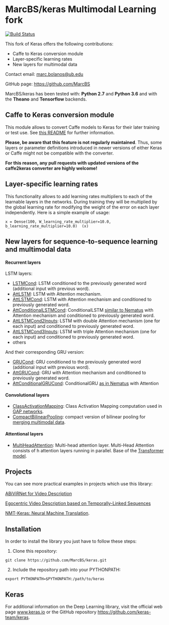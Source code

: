 # MarcBS/keras Multimodal Learning fork

[![Build Status](https://travis-ci.org/MarcBS/keras.svg?branch=master)](https://travis-ci.org/MarcBS/keras)

This fork of Keras offers the following contributions:

- Caffe to Keras conversion module
- Layer-specific learning rates
- New layers for multimodal data


Contact email: marc.bolanos@ub.edu

GitHub page: https://github.com/MarcBS


MarcBS/keras has been tested with: __Python 2.7__ and __Python 3.6__  and with the __Theano__ and __Tensorflow__ backends.

## Caffe to Keras conversion module

This module allows to convert Caffe models to Keras for their later training or test use.
See [this README](keras/caffe/README.md) for further information.

**Please, be aware that this feature is not regularly maintained**. Thus, some layers or parameter definitions introduced in newer versions of either Keras or Caffe might not be compatible with the converter.

**For this reason, any pull requests with updated versions of the caffe2keras converter are highly welcome!**

## Layer-specific learning rates

This functionality allows to add learning rates multipliers to each of the learnable layers in the networks. During training they will
be multiplied by the global learning rate for modifying the weight of the error on each layer independently. Here is a simple example of usage:

```
x = Dense(100, W_learning_rate_multiplier=10.0, b_learning_rate_multiplier=10.0)  (x)
```

## New layers for sequence-to-sequence learning and multimodal data

#### Recurrent layers
LSTM layers:
- [LSTMCond](https://github.com/MarcBS/keras/blob/75ab7cc25db43b1f6c44496a77414a4c9030c58a/keras/layers/recurrent.py#L2421): LSTM conditioned to the previously generated word (additional input with previous word).
- [AttLSTM](https://github.com/MarcBS/keras/blob/75ab7cc25db43b1f6c44496a77414a4c9030c58a/keras/layers/recurrent.py#L3367): LSTM with Attention mechanism.
- [AttLSTMCond](https://github.com/MarcBS/keras/blob/75ab7cc25db43b1f6c44496a77414a4c9030c58a/keras/layers/recurrent.py#L3783): LSTM with Attention mechanism and conditioned to previously generated word.
- [AttConditionalLSTMCond](https://github.com/MarcBS/keras/blob/75ab7cc25db43b1f6c44496a77414a4c9030c58a/keras/layers/recurrent.py#L4370): ConditionalLSTM [similar to Nematus](https://arxiv.org/abs/1703.04357) with Attention mechanism and conditioned to previously generated word.
- [AttLSTMCond2Inputs](https://github.com/MarcBS/keras/blob/75ab7cc25db43b1f6c44496a77414a4c9030c58a/keras/layers/recurrent.py#L5540): LSTM with double Attention mechanism (one for each input) and conditioned to previously generated word.
- [AttLSTMCond3Inputs](https://github.com/MarcBS/keras/blob/75ab7cc25db43b1f6c44496a77414a4c9030c58a/keras/layers/recurrent.py#L6192): LSTM with triple Attention mechanism (one for each input) and conditioned to previously generated word.
- others

And their corresponding GRU version:

- [GRUCond](https://github.com/MarcBS/keras/blob/75ab7cc25db43b1f6c44496a77414a4c9030c58a/keras/layers/recurrent.py#L628): GRU conditioned to the previously generated word (additional input with previous word).
- [AttGRUCond](https://github.com/MarcBS/keras/blob/75ab7cc25db43b1f6c44496a77414a4c9030c58a/keras/layers/recurrent.py#L1027): GRU with Attention mechanism and conditioned to previously generated word.
- [AttConditionalGRUCond](https://github.com/MarcBS/keras/blob/75ab7cc25db43b1f6c44496a77414a4c9030c58a/keras/layers/recurrent.py#L1564): ConditionalGRU [as in Nematus](https://arxiv.org/abs/1703.04357) with Attention 

#### Convolutional layers
- [ClassActivationMapping](https://github.com/MarcBS/keras/blob/4e6a8ec8a55bd0d5d091a44b058a797d3d934ce0/keras/layers/convolutional.py#L23): Class Activation Mapping computation used in [GAP networks](http://arxiv.org/pdf/1512.04150.pdf).
- [CompactBilinearPooling](https://github.com/MarcBS/keras/blob/4e6a8ec8a55bd0d5d091a44b058a797d3d934ce0/keras/layers/convolutional.py#L1395): compact version of bilinear pooling for [merging multimodal data](http://arxiv.org/pdf/1606.01847v2.pdf).


#### Attentional layers
- [MultiHeadAttention](https://github.com/MarcBS/keras/blob/f7caf432dc51d90ec3bbd8b141b789bc90179292/keras/layers/attention.py#L14): Multi-head attention layer. Multi-Head Attention consists of h attention layers running in parallel. Base of the [Transformer model](https://arxiv.org/abs/1706.03762).

## Projects

You can see more practical examples in projects which use this library:

[ABiViRNet for Video Description](https://github.com/lvapeab/ABiViRNet)

[Egocentric Video Description based on Temporally-Linked Sequences](https://github.com/MarcBS/TMA)

[NMT-Keras: Neural Machine Translation](https://github.com/lvapeab/nmt-keras).


## Installation

In order to install the library you just have to follow these steps:

1) Clone this repository:
```
git clone https://github.com/MarcBS/keras.git
```
2) Include the repository path into your PYTHONPATH:
```
export PYTHONPATH=$PYTHONPATH:/path/to/keras
```

## Keras

For additional information on the Deep Learning library, visit the official web page www.keras.io or the GitHub repository https://github.com/keras-team/keras.
